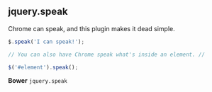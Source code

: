 ## jquery.speak

Chrome can speak, and this plugin makes it dead simple.

```js
$.speak('I can speak!');

// You can also have Chrome speak what's inside an element. //

$('#element').speak();
```

**Bower** 
`jquery.speak`
